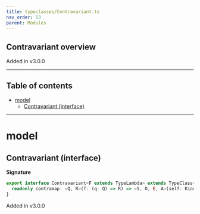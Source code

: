 ```yaml
---
title: typeclasses/Contravariant.ts
nav_order: 53
parent: Modules
---
```


## Contravariant overview

Added in v3.0.0

---

<h2 class="text-delta">Table of contents</h2>

- [model](#model)
  - [Contravariant (interface)](#contravariant-interface)

---

# model

## Contravariant (interface)

**Signature**

```ts
export interface Contravariant<F extends TypeLambda> extends TypeClass<F> {
  readonly contramap: <Q, R>(f: (q: Q) => R) => <S, O, E, A>(self: Kind<F, S, R, O, E, A>) => Kind<F, S, Q, O, E, A>
}
```

Added in v3.0.0
